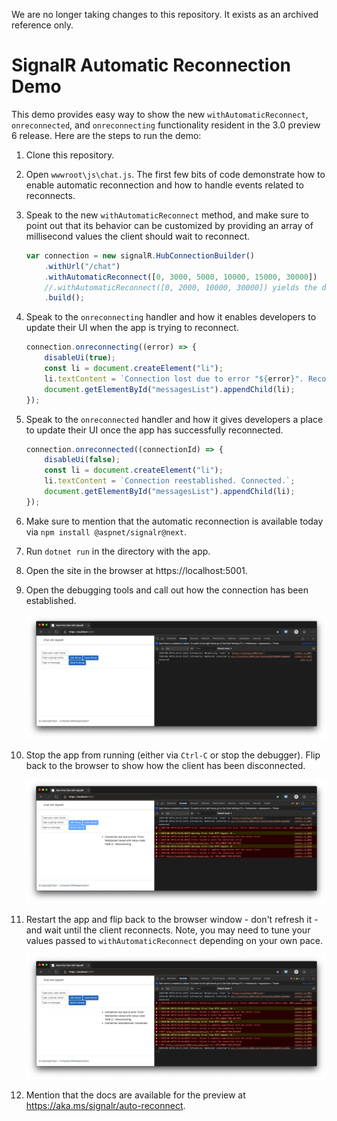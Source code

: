 We are no longer taking changes to this repository. It exists as an archived reference only.

# SignalR Automatic Reconnection Demo

This demo provides   easy way to show the new `withAutomaticReconnect`, `onreconnected`, and `onreconnecting` functionality resident in the 3.0 preview 6 release. Here are the steps to run the demo:

1. Clone this repository.

1. Open `wwwroot\js\chat.js`. The first few bits of code demonstrate how to enable automatic reconnection and how to handle events related to reconnects.

1. Speak to the new `withAutomaticReconnect` method, and make sure to point out that its behavior can be customized by providing an array of millisecond values the client should wait to reconnect.

    ```javascript
    var connection = new signalR.HubConnectionBuilder()
        .withUrl("/chat")
        .withAutomaticReconnect([0, 3000, 5000, 10000, 15000, 30000])
        //.withAutomaticReconnect([0, 2000, 10000, 30000]) yields the default behavior
        .build();
    ```

1. Speak to the `onreconnecting` handler and how it enables developers to update their UI when the app is trying to reconnect.

    ```javascript
    connection.onreconnecting((error) => {
        disableUi(true);
        const li = document.createElement("li");
        li.textContent = `Connection lost due to error "${error}". Reconnecting.`;
        document.getElementById("messagesList").appendChild(li);
    });
    ```

1. Speak to the `onreconnected` handler and how it gives developers a place to update their UI once the app has successfully reconnected.

    ```javascript
    connection.onreconnected((connectionId) => {
        disableUi(false);
        const li = document.createElement("li");
        li.textContent = `Connection reestablished. Connected.`;
        document.getElementById("messagesList").appendChild(li);
    });
    ```

1. Make sure to mention that the automatic reconnection is available today via `npm install @aspnet/signalr@next`.

1. Run `dotnet run` in the directory with the app.

1. Open the site in the browser at https://localhost:5001.

1. Open the debugging tools and call out how the connection has been established.

    ![Connected client](media/connect.png)

1. Stop the app from running (either via `Ctrl-C` or stop the debugger). Flip back to the browser to show how the client has been disconnected.

    ![Connected client](media/disconnected.png)

1. Restart the app and flip back to the browser window - don't refresh it - and wait until the client reconnects. Note, you may need to tune your values passed to `withAutomaticReconnect` depending on your own pace.

    ![Connected client](media/reconnected.png)

1. Mention that the docs are available for the preview at https://aka.ms/signalr/auto-reconnect.

